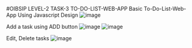 #OIBSIP LEVEL-2 TASK-3 TO-DO-LIST-WEB-APP
Basic To-Do-List-Web-App Using Javascript
Design
![image](https://github.com/Jyothirmayeebandi/TO-DO-WEB-APP/assets/103729063/ddddc7af-e302-460e-bd86-6f368dd1bc96)

Add a task using ADD button
![image](https://github.com/Jyothirmayeebandi/TO-DO-WEB-APP/assets/103729063/7017626a-3e0b-41a9-a859-ce4d8d98a709)
![image](https://github.com/Jyothirmayeebandi/TO-DO-WEB-APP/assets/103729063/eefe10bd-44d0-4cf1-befe-3cd512397fdb)

Edit, Delete tasks
![image](https://github.com/Jyothirmayeebandi/TO-DO-WEB-APP/assets/103729063/2ae52996-43c2-4259-a669-58de52d73603)
